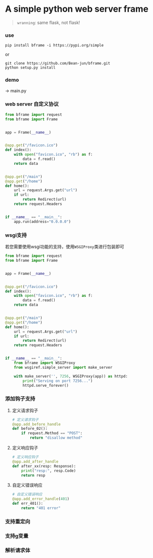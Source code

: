 # A simple python web server frame

> `wranning`: same flask, not flask!


### use

```shell
pip install bframe -i https://pypi.org/simple
```

or 

```shell
git clone https://github.com/Bean-jun/bframe.git
python setup.py install
```

### demo

-> main.py


### web server 自定义协议

```python
from bframe import request
from bframe import Frame


app = Frame(__name__)


@app.get("/favicon.ico")
def index():
    with open("favicon.ico", "rb") as f:
        data = f.read()
    return data


@app.get("/main")
@app.get("/home")
def home():
    url = request.Args.get("url")
    if url:
        return Redirect(url)
    return request.Headers


if __name__ == "__main__":
    app.run(address="0.0.0.0")
```

### wsgi支持

若您需要使用wsgi功能的支持，使用`WSGIProxy`类进行包装即可

```python
from bframe import request
from bframe import Frame


app = Frame(__name__)


@app.get("/favicon.ico")
def index():
    with open("favicon.ico", "rb") as f:
        data = f.read()
    return data


@app.get("/main")
@app.get("/home")
def home():
    url = request.Args.get("url")
    if url:
        return Redirect(url)
    return request.Headers


if __name__ == "__main__":
    from bframe import WSGIProxy
    from wsgiref.simple_server import make_server

    with make_server('', 7256, WSGIProxy(app)) as httpd:
        print("Serving on port 7256...")
        httpd.serve_forever()
```


### 添加钩子支持


1. 定义请求钩子 

    ```python
    # 定义请求钩子
    @app.add_before_handle
    def before_02():
        if request.Method == "POST":
            return "disallow method"
    ```
2. 定义响应钩子 

    ```python
    # 定义响应钩子
    @app.add_after_handle
    def after_xx(resp: Response):
        print("resp:", resp.Code)
        return resp
    ```
3. 自定义错误响应 

    ```python
    # 自定义错误响应
    @app.add_error_handle(401)
    def err_401():
        return "401 error"
    ```


### 支持重定向

### 支持g变量

### 解析请求体